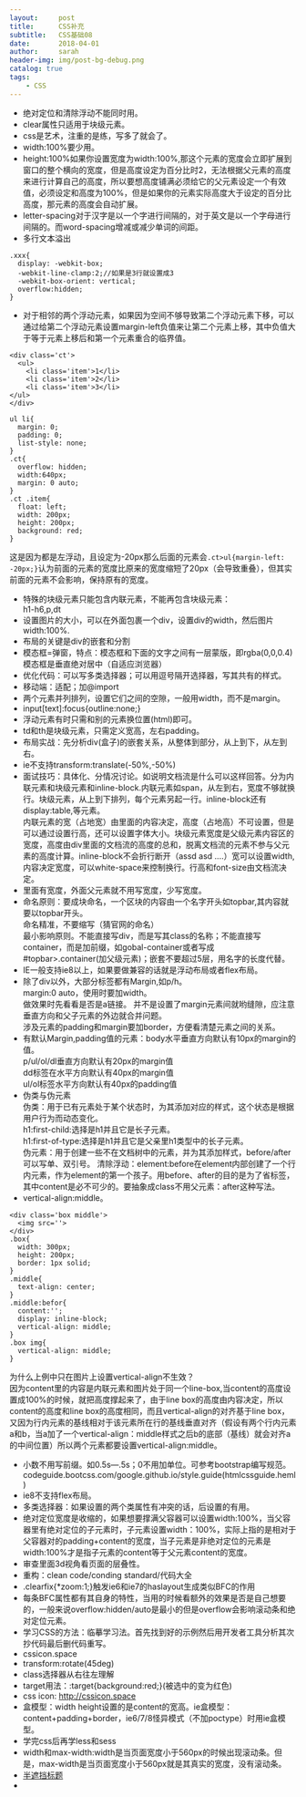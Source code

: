 ```yaml
---
layout:     post
title:      CSS补充
subtitle:   CSS基础08
date:       2018-04-01
author:     sarah
header-img: img/post-bg-debug.png
catalog: true
tags:
    - CSS
---
```

- 绝对定位和清除浮动不能同时用。
- clear属性只适用于块级元素。
- css是艺术，注重的是练，写多了就会了。
- width:100%要少用。
- height:100%如果你设置宽度为width:100%,那这个元素的宽度会立即扩展到窗口的整个横向的宽度，但是高度设定为百分比时2，无法根据父元素的高度来进行计算自己的高度，所以要想高度铺满必须给它的父元素设定一个有效值，必须设定<body>和<html>高度为100%，但是如果你的元素实际高度大于设定的百分比高度，那元素的高度会自动扩展。
- letter-spacing对于汉字是以一个字进行间隔的，对于英文是以一个字母进行间隔的。而word-spacing增减或减少单词的间距。
- 多行文本溢出

```
.xxx{
  display: -webkit-box;
  -webkit-line-clamp:2;//如果是3行就设置成3
  -webkit-box-orient: vertical;
  overflow:hidden;
}
```
- 对于相邻的两个浮动元素，如果因为空间不够导致第二个浮动元素下移，可以通过给第二个浮动元素设置margin-left负值来让第二个元素上移，其中负值大于等于元素上移后和第一个元素重合的临界值。

```
<div class='ct'>
  <ul>
    <li class='item'>1</li>
    <li class='item'>2</li>
    <li class='item'>3</li>
</ul>
</div>
```

```
ul li{
  margin: 0;
  padding: 0;
  list-style: none;
}
.ct{
  overflow: hidden;
  width:640px;
  margin: 0 auto;
}
.ct .item{
  float: left;
  width: 200px;
  height: 200px;
  background: red;
}
```
这是因为都是左浮动，且设定为-20px那么后面的元素会`.ct>ul{margin-left: -20px;}`认为前面的元素的宽度比原来的宽度缩短了20px（会导致重叠），但其实前面的元素不会影响，保持原有的宽度。
- 特殊的块级元素只能包含内联元素，不能再包含块级元素：  
h1-h6,p,dt  
- 设置图片的大小，可以在外面包裹一个div，设置div的width，然后图片width:100%.
- 布局的关键是div的嵌套和分割
- 模态框=弹窗，特点：模态框和下面的文字之间有一层蒙版，即rgba(0,0,0.4)模态框是垂直绝对居中（自适应浏览器）
- 优化代码：可以写多类选择器；可以用逗号隔开选择器，写其共有的样式。
- 移动端：适配；加@import
- 两个元素并列排列，设置它们之间的空隙，一般用width，而不是margin。
- input[text]:focus{outline:none;}
- 浮动元素有时只需和别的元素换位置(html)即可。
- td和th是块级元素，只需定义宽高，左右padding。
- 布局实战：先分析div(盒子)的嵌套关系，从整体到部分，从上到下，从左到右。
- ie不支持transform:translate(-50%,-50%)
- 面试技巧：具体化、分情况讨论。如说明文档流是什么可以这样回答。分为内联元素和块级元素和inline-block.内联元素如span，从左到右，宽度不够就换行。块级元素，从上到下排列，每个元素另起一行。inline-block还有display:table,等元素。  
内联元素的宽（占地宽）由里面的内容决定，高度（占地高）不可设置，但是可以通过设置行高，还可以设置字体大小。块级元素宽度是父级元素内容区的宽度，高度由div里面的文档流的高度的总和，脱离文档流的元素不参与父元素的高度计算。inline-block不会折行断开（assd asd ....）宽可以设置width,内容决定宽度，可以white-space来控制换行。行高和font-size由文档流决定。
- 里面有宽度，外面父元素就不用写宽度，少写宽度。
- 命名原则：要成块命名，一个区块的内容由一个名字开头如topbar,其内容就要以topbar开头。   
命名精准，不要缩写（猜官网的命名）  
最小影响原则。不能直接写div，而是写其class的名称；不能直接写container，而是加前缀，如gobal-container或者写成#topbar>.container(加父级元素)；嵌套不要超过5层，用名字的长度代替。
- IE一般支持ie8以上，如果要做兼容的话就是浮动布局或者flex布局。
- 除了div以外，大部分标签都有Margin,如p/h。  
margin:0 auto，使用时要加width。  
做效果时先看看是否是a链接。
并不是设置了margin元素间就哟缝隙，应注意垂直方向和父子元素的外边就合并问题。  
涉及元素的padding和margin要加border，方便看清楚元素之间的关系。
- 有默认Margin,padding值的元素：body水平垂直方向默认有10px的margin的值。   
p/ul/ol/dl垂直方向默认有20px的margin值  
dd标签在水平方向默认有40px的margin值  
ul/ol标签水平方向默认有40px的padding值  
- 伪类与伪元素  
伪类：用于已有元素处于某个状态时，为其添加对应的样式，这个状态是根据用户行为而动态变化。   
h1:first-child:选择是h1并且它是长子元素。  
h1:first-of-type:选择是h1并且它是父亲里h1类型中的长子元素。    
伪元素：用于创建一些不在文档树中的元素，并为其添加样式，before/after可以写单、双引号。
   清除浮动：element:before在element内部创建了一个行内元素，作为element的第一个孩子。用before、after的目的是为了省标签，其中content是必不可少的。要抽象成class不用父元素：after这种写法。
- vertical-align:middle。

```
<div class='box middle'>
  <img src=''>
</div> 
.box{
  width: 300px;
  height: 200px;
  border: 1px solid;
} 
.middle{
  text-align: center;
}
.middle:befor{
  content:'';
  display: inline-block;
  vertical-align: middle;
}
.box img{
  vertical-align: middle;
}
```
为什么上例中只在图片上设置vertical-align不生效？  
因为content里的内容是内联元素和图片处于同一个line-box,当content的高度设置成100%的时候，就把高度撑起来了，由于line box的高度由内容决定，所以content的高度和line box的高度相同，而且vertical-align的对齐基于line box，又因为行内元素的基线相对于该元素所在行的基线垂直对齐（假设有两个行内元素a和b，当a加了一个vertical-align：middle样式之后b的底部（基线）就会对齐a的中间位置）所以两个元素都要设置vertical-align:middle。
- 小数不用写前缀。如0.5s—.5s；0不用加单位。可参考bootstrap编写规范。codeguide.bootcss.com/google.github.io/style.guide(htmlcssguide.heml)
- ie8不支持flex布局。
- 多类选择器：如果设置的两个类属性有冲突的话，后设置的有用。
- 绝对定位宽度是收缩的，如果想要撑满父容器可以设置width:100%，当父容器里有绝对定位的子元素时，子元素设置width：100%，实际上指的是相对于父容器对的padding+content的宽度，当子元素是非绝对定位的元素是width:100%才是指子元素的content等于父元素content的宽度。
- 审查里面3d视角看页面的层叠性。
- 重构：clean code/conding standard/代码大全
- .clearfix{*zoom:1;}触发ie6和ie7的haslayout生成类似BFC的作用
- 每条BFC属性都有其自身的特性，当用的时候看额外的效果是否是自己想要的，一般来说overflow:hidden/auto是最小的但是overflow会影响滚动条和绝对定位元素。
- 学习CSS的方法：临摹学习法。首先找到好的示例然后用开发者工具分析其次抄代码最后删代码重写。
- cssicon.space
- transform:rotate(45deg)
- class选择器从右往左理解
- target用法：:target{background:red;}(被选中的变为红色)
- css icon: http://cssicon.space
- 盒模型：width height设置的是content的宽高。ie盒模型：content+padding+border，ie6/7/8怪异模式（不加poctype）时用ie盒模型。
- 学完css后再学less和sess
- width和max-width:width是当页面宽度小于560px的时候出现滚动条。但是，max-width是当页面宽度小于560px就是其真实的宽度，没有滚动条。
- [半遮挡标题](http://js.jirengu.com/kometozago)
- 
